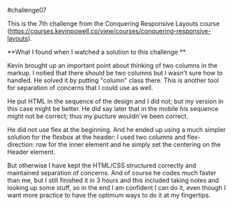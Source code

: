 #challenge07

This is the 7th challenge from the Conquering Responsive Layouts course (https://courses.kevinpowell.co/view/courses/conquering-responsive-layouts). 

**What I found when I watched a solution to this challenge **

Kevin brought up an important point about thinking of two columns in the markup. I notied that there should be two columns but I wasn't sure how to handled. He solved it by putting "column" class there. This is another tool for separation of concerns that I could use as well. 

He put HTML in the sequence of the design and I did not; but my version in this case might be better. He did say later that in the mobile his sequence might not be correct; thus my pucture wouldn've been correct. 

He did not use flex at the beginning. And he ended up using a much simpler solution for the flexbox at the header: I used two columns and flex-direction: row for the inner element and he simply set the centering on the Header element. 

But otherwise I have kept the HTML/CSS structured correctly and maintained separation of concerns. And of course he codes much faster than me, but I still finished it in 3 hours and this included taking notes and looking up some stuff, so in the end I am confident I can do it, even though I want more practice to have the optimum ways to do it at my fingertips. 
